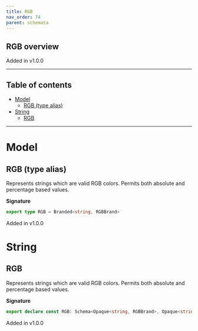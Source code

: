 ```yaml
---
title: RGB
nav_order: 74
parent: schemata
---
```


## RGB overview

Added in v1.0.0

---

<h2 class="text-delta">Table of contents</h2>

- [Model](#model)
  - [RGB (type alias)](#rgb-type-alias)
- [String](#string)
  - [RGB](#rgb)

---

# Model

## RGB (type alias)

Represents strings which are valid RGB colors. Permits both absolute and percentage based values.

**Signature**

```ts
export type RGB = Branded<string, RGBBrand>
```

Added in v1.0.0

# String

## RGB

Represents strings which are valid RGB colors. Permits both absolute and percentage based values.

**Signature**

```ts
export declare const RGB: Schema<Opaque<string, RGBBrand>, Opaque<string, RGBBrand>>
```

Added in v1.0.0
